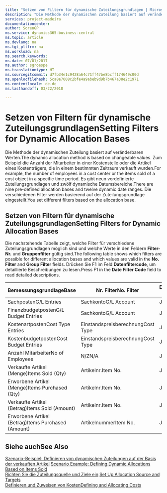 ```yaml
---
title: "Setzen von Filtern für dynamische Zuteilungsgrundlagen | Microsoft Docs"
description: "Die Methode der dynamischen Zuteilung basiert auf veränderbaren Werten. Zum Beispiel die Anzahl der Mitarbeiter in einer Kostenstelle oder die Artikel eines Kostenträgers, die in einem bestimmten Zeitraum verkauft wurden. Es gibt neun vordefinierte Zuteilungsgrundlagen und zwölf dynamische Datumsbereiche. Die verschiedenen Filter werden basierend auf der Zuteilungsgrundlage eingestellt."
services: project-madeira
documentationcenter: 
author: SorenGP
ms.service: dynamics365-business-central
ms.topic: article
ms.devlang: na
ms.tgt_pltfrm: na
ms.workload: na
ms.search.keywords: 
ms.date: 07/01/2017
ms.author: sgroespe
ms.translationtype: HT
ms.sourcegitcommit: d7fb34e1c9428a64c71ff47be8bcff174649c00d
ms.openlocfilehash: 5ca8e7008c2bfe4a9abeb9d9b7b467a38e2c1971
ms.contentlocale: de-de
ms.lasthandoff: 03/22/2018

---
```

# <a name="setting-filters-for-dynamic-allocation-bases"></a><span data-ttu-id="5c9c4-106">Setzen von Filtern für dynamische Zuteilungsgrundlagen</span><span class="sxs-lookup"><span data-stu-id="5c9c4-106">Setting Filters for Dynamic Allocation Bases</span></span>
<span data-ttu-id="5c9c4-107">Die Methode der dynamischen Zuteilung basiert auf veränderbaren Werten.</span><span class="sxs-lookup"><span data-stu-id="5c9c4-107">The dynamic allocation method is based on changeable values.</span></span> <span data-ttu-id="5c9c4-108">Zum Beispiel die Anzahl der Mitarbeiter in einer Kostenstelle oder die Artikel eines Kostenträgers, die in einem bestimmten Zeitraum verkauft wurden.</span><span class="sxs-lookup"><span data-stu-id="5c9c4-108">For example, the number of employees in a cost center or the items sold of a cost object in a specific time period.</span></span> <span data-ttu-id="5c9c4-109">Es gibt neun vordefinierte Zuteilungsgrundlagen und zwölf dynamische Datumsbereiche.</span><span class="sxs-lookup"><span data-stu-id="5c9c4-109">There are nine pre-defined allocation bases and twelve dynamic date ranges.</span></span> <span data-ttu-id="5c9c4-110">Die verschiedenen Filter werden basierend auf der Zuteilungsgrundlage eingestellt.</span><span class="sxs-lookup"><span data-stu-id="5c9c4-110">You set different filters based on the allocation base.</span></span>  

## <a name="setting-filters-for-dynamic-allocation-bases"></a><span data-ttu-id="5c9c4-111">Setzen von Filtern für dynamische Zuteilungsgrundlagen</span><span class="sxs-lookup"><span data-stu-id="5c9c4-111">Setting Filters for Dynamic Allocation Bases</span></span>  
 <span data-ttu-id="5c9c4-112">Die nachstehende Tabelle zeigt, welche Filter für verschiedene Zuteilungsgrundlagen möglich sind und welche Werte in den Feldern **Filter-Nr.** und **Gruppenfilter** gültig sind.</span><span class="sxs-lookup"><span data-stu-id="5c9c4-112">The following table shows which filters are possible for different allocation bases and which values are valid in the **No. Filter** and **Group Filter** fields.</span></span> <span data-ttu-id="5c9c4-113">Drücken Sie F1 im Feld **Datenfiltercode**, um detaillierte Beschreibungen zu lesen.</span><span class="sxs-lookup"><span data-stu-id="5c9c4-113">Press F1 in the **Date Filter Code** field to read detailed descriptions.</span></span>  

|<span data-ttu-id="5c9c4-114">**Bemessungsgrundlage**</span><span class="sxs-lookup"><span data-stu-id="5c9c4-114">**Base**</span></span>|<span data-ttu-id="5c9c4-115">**Nr. Filter**</span><span class="sxs-lookup"><span data-stu-id="5c9c4-115">**No. Filter**</span></span>|<span data-ttu-id="5c9c4-116">**Datumsfiltercode**</span><span class="sxs-lookup"><span data-stu-id="5c9c4-116">**Date Filter Code**</span></span>|<span data-ttu-id="5c9c4-117">**Kostenstellenfilter**</span><span class="sxs-lookup"><span data-stu-id="5c9c4-117">**Cost Center Filter**</span></span>|<span data-ttu-id="5c9c4-118">**Kostenträgerfilter**</span><span class="sxs-lookup"><span data-stu-id="5c9c4-118">**Cost Object Filter**</span></span>|<span data-ttu-id="5c9c4-119">**Gruppenfilter**</span><span class="sxs-lookup"><span data-stu-id="5c9c4-119">**Group Filter**</span></span>|  
|--------------|----------------------------------------|----------------------------------------------|------------------------------------------------|------------------------------------------------|------------------------------------------|  
|<span data-ttu-id="5c9c4-120">Sachposten</span><span class="sxs-lookup"><span data-stu-id="5c9c4-120">G/L Entries</span></span>|<span data-ttu-id="5c9c4-121">Sachkonto</span><span class="sxs-lookup"><span data-stu-id="5c9c4-121">G/L Account</span></span>|<span data-ttu-id="5c9c4-122">Ja</span><span class="sxs-lookup"><span data-stu-id="5c9c4-122">Yes</span></span>|<span data-ttu-id="5c9c4-123">Ja</span><span class="sxs-lookup"><span data-stu-id="5c9c4-123">Yes</span></span>|<span data-ttu-id="5c9c4-124">Ja</span><span class="sxs-lookup"><span data-stu-id="5c9c4-124">Yes</span></span>|<span data-ttu-id="5c9c4-125">N/Z</span><span class="sxs-lookup"><span data-stu-id="5c9c4-125">N/A</span></span>|  
|<span data-ttu-id="5c9c4-126">Finanzbudgetposten</span><span class="sxs-lookup"><span data-stu-id="5c9c4-126">G/L Budget Entries</span></span>|<span data-ttu-id="5c9c4-127">Sachkonto</span><span class="sxs-lookup"><span data-stu-id="5c9c4-127">G/L Account</span></span>|<span data-ttu-id="5c9c4-128">Ja</span><span class="sxs-lookup"><span data-stu-id="5c9c4-128">Yes</span></span>|<span data-ttu-id="5c9c4-129">Ja</span><span class="sxs-lookup"><span data-stu-id="5c9c4-129">Yes</span></span>|<span data-ttu-id="5c9c4-130">Ja</span><span class="sxs-lookup"><span data-stu-id="5c9c4-130">Yes</span></span>|<span data-ttu-id="5c9c4-131">Finanzbudgetname</span><span class="sxs-lookup"><span data-stu-id="5c9c4-131">G/L Budget Name</span></span>|  
|<span data-ttu-id="5c9c4-132">Kostenartposten</span><span class="sxs-lookup"><span data-stu-id="5c9c4-132">Cost Type Entries</span></span>|<span data-ttu-id="5c9c4-133">Einstandspreisberechnung</span><span class="sxs-lookup"><span data-stu-id="5c9c4-133">Cost Type</span></span>|<span data-ttu-id="5c9c4-134">Ja</span><span class="sxs-lookup"><span data-stu-id="5c9c4-134">Yes</span></span>|<span data-ttu-id="5c9c4-135">Ja</span><span class="sxs-lookup"><span data-stu-id="5c9c4-135">Yes</span></span>|<span data-ttu-id="5c9c4-136">Ja</span><span class="sxs-lookup"><span data-stu-id="5c9c4-136">Yes</span></span>|<span data-ttu-id="5c9c4-137">N/Z</span><span class="sxs-lookup"><span data-stu-id="5c9c4-137">N/A</span></span>|  
|<span data-ttu-id="5c9c4-138">Kostenbudgetposten</span><span class="sxs-lookup"><span data-stu-id="5c9c4-138">Cost Budget Entries</span></span>|<span data-ttu-id="5c9c4-139">Einstandspreisberechnung</span><span class="sxs-lookup"><span data-stu-id="5c9c4-139">Cost Type</span></span>|<span data-ttu-id="5c9c4-140">Ja</span><span class="sxs-lookup"><span data-stu-id="5c9c4-140">Yes</span></span>|<span data-ttu-id="5c9c4-141">Ja</span><span class="sxs-lookup"><span data-stu-id="5c9c4-141">Yes</span></span>|<span data-ttu-id="5c9c4-142">Ja</span><span class="sxs-lookup"><span data-stu-id="5c9c4-142">Yes</span></span>|<span data-ttu-id="5c9c4-143">Budgetname</span><span class="sxs-lookup"><span data-stu-id="5c9c4-143">Budget Name</span></span>|  
|<span data-ttu-id="5c9c4-144">Anzahl Mitarbeiter</span><span class="sxs-lookup"><span data-stu-id="5c9c4-144">No of Employees</span></span>|<span data-ttu-id="5c9c4-145">N/Z</span><span class="sxs-lookup"><span data-stu-id="5c9c4-145">N/A</span></span>|<span data-ttu-id="5c9c4-146">Ja</span><span class="sxs-lookup"><span data-stu-id="5c9c4-146">Yes</span></span>|<span data-ttu-id="5c9c4-147">Ja</span><span class="sxs-lookup"><span data-stu-id="5c9c4-147">Yes</span></span>|<span data-ttu-id="5c9c4-148">Ja</span><span class="sxs-lookup"><span data-stu-id="5c9c4-148">Yes</span></span>|<span data-ttu-id="5c9c4-149">N/Z</span><span class="sxs-lookup"><span data-stu-id="5c9c4-149">N/A</span></span>|  
|<span data-ttu-id="5c9c4-150">Verkaufte Artikel (Menge)</span><span class="sxs-lookup"><span data-stu-id="5c9c4-150">Items Sold (Qty)</span></span>|<span data-ttu-id="5c9c4-151">Artikelnr.</span><span class="sxs-lookup"><span data-stu-id="5c9c4-151">Item No.</span></span>|<span data-ttu-id="5c9c4-152">Ja</span><span class="sxs-lookup"><span data-stu-id="5c9c4-152">Yes</span></span>|<span data-ttu-id="5c9c4-153">Ja</span><span class="sxs-lookup"><span data-stu-id="5c9c4-153">Yes</span></span>|<span data-ttu-id="5c9c4-154">Ja</span><span class="sxs-lookup"><span data-stu-id="5c9c4-154">Yes</span></span>|<span data-ttu-id="5c9c4-155">Lagerbuchungsgruppe</span><span class="sxs-lookup"><span data-stu-id="5c9c4-155">Inventory Posting Group</span></span>|  
|<span data-ttu-id="5c9c4-156">Erworbene Artikel (Menge)</span><span class="sxs-lookup"><span data-stu-id="5c9c4-156">Items Purchased (Qty)</span></span>|<span data-ttu-id="5c9c4-157">Artikelnr.</span><span class="sxs-lookup"><span data-stu-id="5c9c4-157">Item No.</span></span>|<span data-ttu-id="5c9c4-158">Ja</span><span class="sxs-lookup"><span data-stu-id="5c9c4-158">Yes</span></span>|<span data-ttu-id="5c9c4-159">Ja</span><span class="sxs-lookup"><span data-stu-id="5c9c4-159">Yes</span></span>|<span data-ttu-id="5c9c4-160">Ja</span><span class="sxs-lookup"><span data-stu-id="5c9c4-160">Yes</span></span>|<span data-ttu-id="5c9c4-161">Lagerbuchungsgruppe</span><span class="sxs-lookup"><span data-stu-id="5c9c4-161">Inventory Posting Group</span></span>|  
|<span data-ttu-id="5c9c4-162">Verkaufte Artikel (Betrag)</span><span class="sxs-lookup"><span data-stu-id="5c9c4-162">Items Sold (Amount)</span></span>|<span data-ttu-id="5c9c4-163">Artikelnr.</span><span class="sxs-lookup"><span data-stu-id="5c9c4-163">Item No.</span></span>|<span data-ttu-id="5c9c4-164">Ja</span><span class="sxs-lookup"><span data-stu-id="5c9c4-164">Yes</span></span>|<span data-ttu-id="5c9c4-165">Ja</span><span class="sxs-lookup"><span data-stu-id="5c9c4-165">Yes</span></span>|<span data-ttu-id="5c9c4-166">Ja</span><span class="sxs-lookup"><span data-stu-id="5c9c4-166">Yes</span></span>|<span data-ttu-id="5c9c4-167">Lagerbuchungsgruppe</span><span class="sxs-lookup"><span data-stu-id="5c9c4-167">Inventory Posting Group</span></span>|  
|<span data-ttu-id="5c9c4-168">Erworbene Artikel (Betrag)</span><span class="sxs-lookup"><span data-stu-id="5c9c4-168">Items Purchased (Amount)</span></span>|<span data-ttu-id="5c9c4-169">Artikelnummer</span><span class="sxs-lookup"><span data-stu-id="5c9c4-169">Item No.</span></span>|<span data-ttu-id="5c9c4-170">Ja</span><span class="sxs-lookup"><span data-stu-id="5c9c4-170">Yes</span></span>|<span data-ttu-id="5c9c4-171">Ja</span><span class="sxs-lookup"><span data-stu-id="5c9c4-171">Yes</span></span>|<span data-ttu-id="5c9c4-172">Ja</span><span class="sxs-lookup"><span data-stu-id="5c9c4-172">Yes</span></span>|<span data-ttu-id="5c9c4-173">Lagerbuchungsgruppe</span><span class="sxs-lookup"><span data-stu-id="5c9c4-173">Inventory Posting Group</span></span>|  

## <a name="see-also"></a><span data-ttu-id="5c9c4-174">Siehe auch</span><span class="sxs-lookup"><span data-stu-id="5c9c4-174">See Also</span></span>  
 <span data-ttu-id="5c9c4-175">[Szenario-Beispiel: Definieren von dynamischen Zuteilungen auf der Basis der verkauften Artikel](finance-scenario-example-defining-dynamic-allocations-based-on-items-sold.md) </span><span class="sxs-lookup"><span data-stu-id="5c9c4-175">[Scenario Example: Defining Dynamic Allocations Based on Items Sold](finance-scenario-example-defining-dynamic-allocations-based-on-items-sold.md) </span></span>  
 <span data-ttu-id="5c9c4-176">[Richten Sie die Zuteilungsquelle und Ziele ein](finance-how-to-set-up-allocation-source-and-targets.md) </span><span class="sxs-lookup"><span data-stu-id="5c9c4-176">[Set Up Allocation Source and Targets](finance-how-to-set-up-allocation-source-and-targets.md) </span></span>  
 [<span data-ttu-id="5c9c4-177">Definieren und Zuweisen von Kosten</span><span class="sxs-lookup"><span data-stu-id="5c9c4-177">Defining and Allocating Costs</span></span>](finance-define-and-allocate-costs.md)

